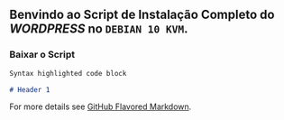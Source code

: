 ## Benvindo ao Script de Instalação Completo do _WORDPRESS_ no `DEBIAN 10 KVM`.

### Baixar o Script

```markdown
Syntax highlighted code block

# Header 1
```

For more details see [GitHub Flavored Markdown](https://guides.github.com/features/mastering-markdown/).

